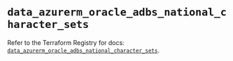 # `data_azurerm_oracle_adbs_national_character_sets`

Refer to the Terraform Registry for docs: [`data_azurerm_oracle_adbs_national_character_sets`](https://registry.terraform.io/providers/hashicorp/azurerm/4.25.0/docs/data-sources/oracle_adbs_national_character_sets).
